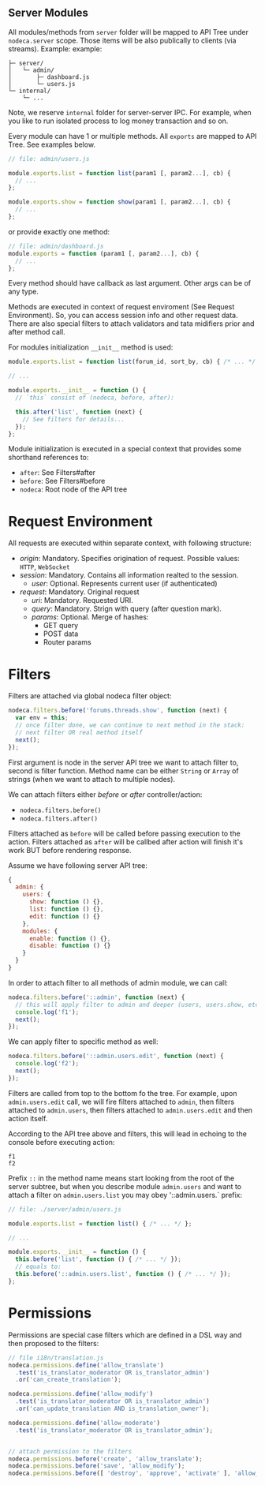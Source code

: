 Server Modules
--------------

All modules/methods from `server` folder will be mapped to API Tree under `nodeca.server` scope.
Those items will be also publically to clients (via streams). Example:
example:

```
├─ server/
│   └─ admin/
│       ├─ dashboard.js
│       └─ users.js
└─ internal/
    └─ ...
```

Note, we reserve `internal` folder for server-server IPC. For example, when you like to run
isolated process to log money transaction and so on.

Every module can have 1 or multiple methods. All `exports` are mapped to API Tree. See examples below.

``` javascript
// file: admin/users.js

module.exports.list = function list(param1 [, param2...], cb) {
  // ...
};

module.exports.show = function show(param1 [, param2...], cb) {
  // ...
};
```

or provide exactly one method:

``` javascript
// file: admin/dashboard.js
module.exports = function (param1 [, param2...], cb) {
  // ...
};
```

Every method should have callback as last argument. Other args can be of any type.

Methods are executed in context of request enviroment (See Request Environment).
So, you can access session info and other request data. There are also special
filters to attach validators and tata midifiers prior and after method call.

For modules initialization `__init__` method is used:

``` javascript
module.exports.list = function list(forum_id, sort_by, cb) { /* ... */ };

// ...

module.exports.__init__ = function () {
  // `this` consist of (nodeca, before, after):

  this.after('list', function (next) {
    // See filters for details...
  });
};
```

Module initialization is executed in a special context that provides some
shorthand references to:

- `after`: See Filters#after
- `before`: See Filters#before
- `nodeca`: Root node of the API tree

Request Environment
===================

All requests are executed within separate context, with following structure:

-   *origin*: Mandatory. Specifies origination of request.
    Possible values: `HTTP`, `WebSocket`
-   *session*: Mandatory. Contains all information realted to the session.
    -   *user*: Optional. Represents current user (if authenticated)
-   *request*: Mandatory. Original request
    -   *uri*: Mandatory. Requested URI.
    -   *query*: Mandatory. Strign with query (after question mark).
    -   *params*: Optional. Merge of hashes:
        -   GET query
        -   POST data
        -   Router params

Filters
=======

Filters are attached via global nodeca filter object:

``` javascript
nodeca.filters.before('forums.threads.show', function (next) {
  var env = this;
  // once filter done, we can continue to next method in the stack:
  // next filter OR real method itself
  next();
});
```

First argument is node in the server API tree we want to attach filter to,
second is filter function. Method name can be either `String` or `Array` of
strings (when we want to attach to multiple nodes).

We can attach filters either *before* or *after* controller/action:

- `nodeca.filters.before()`
- `nodeca.filters.after()`

Filters attached as `before` will be called before passing execution to the
action. Filters attached as `after` will be callbed after action will finish
it's work BUT before rendering response.

Assume we have following server API tree:

``` javascript
{
  admin: {
    users: {
      show: function () {},
      list: function () {},
      edit: function () {}
    },
    modules: {
      enable: function () {},
      disable: function () {}
    }
  }
}
```

In order to attach filter to all methods of admin module, we can call:

``` javascript
nodeca.filters.before('::admin', function (next) {
  // this will apply filter to admin and deeper (users, users.show, etc)
  console.log('f1');
  next();
});
```

We can apply filter to specific method as well:

``` javascript
nodeca.filters.before('::admin.users.edit', function (next) {
  console.log('f2');
  next();
});
```

Filters are called from top to the bottom fo the tree. For example, upon
`admin.users.edit` call, we will fire filters attached to `admin`, then filters
attached to `admin.users`, then filters attached to `admin.users.edit` and then
action itself.

According to the API tree above and filters, this will lead in echoing to the
console before executing action:

```
f1
f2
```

Prefix `::` in the method name means start looking from the root of the server
subtree, but when you describe module `admin.users` and want to attach a filter
on `admin.users.list` you may obey '::admin.users.` prefix:

``` javascript
// file: ./server/admin/users.js

module.exports.list = function list() { /* ... */ };

// ...

module.exports.__init__ = function () {
  this.before('list', function () { /* ... */ });
  // equals to:
  this.before('::admin.users.list', function () { /* ... */ });
};
```


Permissions
===========

Permissions are special case filters which are defined in a DSL way and then
proposed to the filters:

``` javascript
// file i18n/translation.js
nodeca.permissions.define('allow_translate')
  .test('is_translator_moderator OR is_translator_admin')
  .or('can_create_translation');

nodeca.permissions.define('allow_modify')
  .test('is_translator_moderator OR is_translator_admin')
  .or('can_update_translation AND is_translation_owner');

nodeca.permissions.define('allow_moderate')
  .test('is_translator_moderator OR is_translator_admin');


// attach permission to the filters
nodeca.permissions.before('create', 'allow_translate');
nodeca.permissions.before('save', 'allow_modify');
nodeca.permissions.before([ 'destroy', 'approve', 'activate' ], 'allow_moderate');
```


